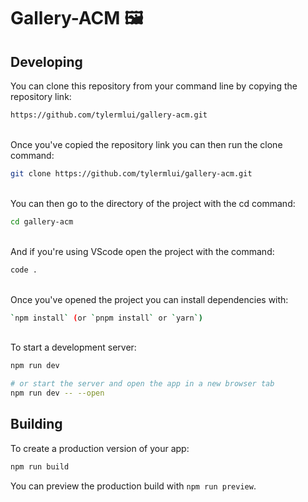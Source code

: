 # Gallery-ACM 🖼️

## Developing

You can clone this repository from your command line by copying the repository link: <br>
```bash 
https://github.com/tylermlui/gallery-acm.git
```
<br>
Once you've copied the repository link you can then run the clone command:<br>

```bash
git clone https://github.com/tylermlui/gallery-acm.git
```
<br>
You can then go to the directory of the project with the cd command: <br>

```bash
cd gallery-acm 
```
<br>
And if you're using VScode open the project with the command: <br>

```bash
code .
```
<br>
Once you've opened the project you can install dependencies with:  <br>

```bash 
`npm install` (or `pnpm install` or `yarn`)
```
<br>
To start a development server: <br>

```bash
npm run dev

# or start the server and open the app in a new browser tab
npm run dev -- --open
```

## Building

To create a production version of your app:

```bash
npm run build
```

You can preview the production build with `npm run preview`.
